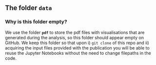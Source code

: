 ## The folder `data`

### Why is this folder empty?

We use the folder **`pdf`** to store the pdf files with visualisations that are generated during the analysis, so this folder should appear empty on GitHub. We keep this folder so that upon i) `git clone` of this repo and ii) acquiring the input files provided with the publication you will be able to reuse the Jupyter Notebooks without the need to change filepaths in the code. 

